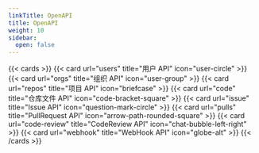 ```yaml
---
linkTitle: OpenAPI
title: OpenAPI
weight: 10
sidebar:
  open: false
---
```


{{< cards >}}
  {{< card url="users" title="用户 API" icon="user-circle" >}}
  {{< card url="orgs" title="组织 API" icon="user-group" >}}
  {{< card url="repos" title="项目 API" icon="briefcase" >}}
  {{< card url="code" title="仓库文件 API" icon="code-bracket-square" >}}
  {{< card url="issue" title="Issue API" icon="question-mark-circle" >}}
  {{< card url="pulls" title="PullRequest API" icon="arrow-path-rounded-square" >}}
  {{< card url="code-review" title="CodeReview API" icon="chat-bubble-left-right" >}}
  {{< card url="webhook" title="WebHook API" icon="globe-alt" >}}
{{< /cards >}}
